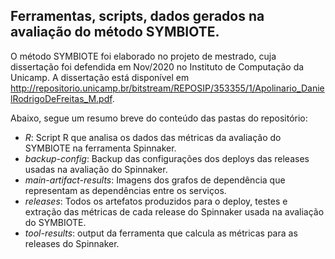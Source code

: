 
## Ferramentas, scripts, dados gerados na avaliação do método SYMBIOTE.
O método SYMBIOTE foi elaborado no projeto de mestrado, cuja dissertação foi defendida em Nov/2020 no Instituto de Computação da Unicamp. A dissertação está disponível em http://repositorio.unicamp.br/bitstream/REPOSIP/353355/1/Apolinario_DanielRodrigoDeFreitas_M.pdf.

Abaixo, segue um resumo breve do conteúdo das pastas do repositório:

* *R*: Script R que analisa os dados das métricas da avaliação do SYMBIOTE na ferramenta Spinnaker.
* *backup-config*: Backup das configurações dos deploys das releases usadas na avaliação do Spinnaker.
* *main-artifact-results*: Imagens dos grafos de dependência que representam as dependências entre os serviços.
* *releases*: Todos os artefatos produzidos para o deploy, testes e extração das métricas de cada release do Spinnaker usada na avaliação do SYMBIOTE.
* *tool-results*: output da ferramenta que calcula as métricas para as releases do Spinnaker.
